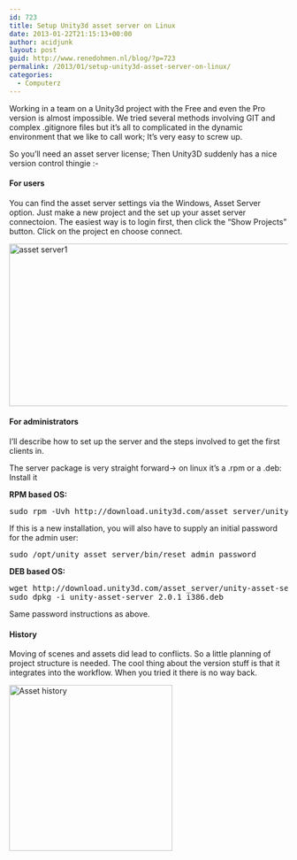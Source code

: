 ```yaml
---
id: 723
title: Setup Unity3d asset server on Linux
date: 2013-01-22T21:15:13+00:00
author: acidjunk
layout: post
guid: http://www.renedohmen.nl/blog/?p=723
permalink: /2013/01/setup-unity3d-asset-server-on-linux/
categories:
  - Computerz
---
```

Working in a team on a Unity3d project with the Free and even the Pro version is almost impossible. We tried several methods involving GIT and complex .gitignore files but it&#8217;s all to complicated in the dynamic environment that we like to call work; It&#8217;s very easy to screw up.

So you&#8217;ll need an asset server license; Then Unity3D suddenly has a nice version control thingie <img src="http://www.renedohmen.nl/blog/wp-includes/images/smilies/simple-smile.png" alt=":-)" class="wp-smiley" style="height: 1em; max-height: 1em;" />

#### For users

You can find the asset server settings via the Windows, Asset Server option. Just make a new project and the set up your asset server connectoion. The easiest way is to login first, then click the &#8220;Show Projects&#8221; button. Click on the project en choose connect.

<a href="http://www.renedohmen.nl/blog/2013/01/setup-unity3d-asset-server-on-linux/asset-server1/" rel="attachment wp-att-741"><img class="alignnone size-full wp-image-741" alt="asset server1" src="http://www.renedohmen.nl/blog/wp-content/uploads/2013/01/asset-server1.png" width="607" height="294" srcset="http://www.renedohmen.nl/blog/wp-content/uploads/2013/01/asset-server1-300x145.png 300w, http://www.renedohmen.nl/blog/wp-content/uploads/2013/01/asset-server1.png 607w" sizes="(max-width: 607px) 100vw, 607px" /></a>

#### For administrators

I&#8217;ll describe how to set up the server and the steps involved to get the first clients in.
  
The server package is very straight forward-> on linux it&#8217;s a .rpm or a .deb: Install it

**RPM based OS:**

<pre>sudo rpm -Uvh http://download.unity3d.com/asset_server/unity_asset_server-2.0.1.i386.rpm</pre>

If this is a new installation, you will also have to supply an initial password for the admin user:

<pre>sudo /opt/unity_asset_server/bin/reset_admin_password</pre>

**DEB based OS:**

<pre>wget http://download.unity3d.com/asset_server/unity-asset-server_2.0.1_i386.deb
sudo dpkg -i unity-asset-server_2.0.1_i386.deb</pre>

Same password instructions as above.

#### 

#### History

Moving of scenes and assets did lead to conflicts. So a little planning of project structure is needed. The cool thing about the version stuff is that it integrates into the workflow. When you tried it there is no way back.
  
<a href="http://www.renedohmen.nl/blog/2013/01/setup-unity3d-asset-server-on-linux/schermafbeelding-2013-01-22-om-19-38-52/" rel="attachment wp-att-739"><img class="alignnone size-medium wp-image-739" alt="Asset history" src="http://www.renedohmen.nl/blog/wp-content/uploads/2013/01/Schermafbeelding-2013-01-22-om-19.38.52-295x300.png" width="295" height="300" srcset="http://www.renedohmen.nl/blog/wp-content/uploads/2013/01/Schermafbeelding-2013-01-22-om-19.38.52-295x300.png 295w, http://www.renedohmen.nl/blog/wp-content/uploads/2013/01/Schermafbeelding-2013-01-22-om-19.38.52.png 332w" sizes="(max-width: 295px) 100vw, 295px" /></a>